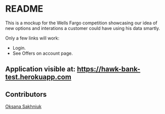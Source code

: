 # README

This is a mockup for the Wells Fargo competition showcasing our idea of  new options and interations a customer could have using his data smartly.

Only a few links will work:
- Login.
- See Offers on account page.

## Application visible at: https://hawk-bank-test.herokuapp.com


## Contributors
[Oksana Sakhniuk](https://github.com/osakhniu)
